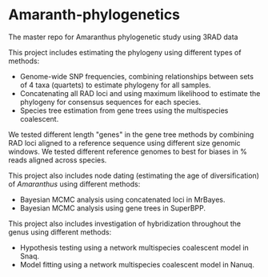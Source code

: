# Amaranth-phylogenetics
The master repo for Amaranthus phylogenetic study using 3RAD data

This project includes estimating the phylogeny using different types of methods: 
*  Genome-wide SNP frequencies, combining relationships between sets of 4 taxa (quartets) to estimate phylogeny for all samples. 
*  Concatenating all RAD loci and using maximum likelihood to estimate the phylogeny for consensus sequences for each species.
*  Species tree estimation from gene trees using the multispecies coalescent. 

We tested different length "genes" in the gene tree methods by combining RAD loci aligned to a reference sequence using different size genomic windows. 
We tested different reference genomes to best for biases in % reads aligned across species. 

This project also includes node dating (estimating the age of diversification) of *Amaranthus* using different methods:
*   Bayesian MCMC analysis using concatenated loci in MrBayes.
*   Bayesian MCMC analysis using gene trees in SuperBPP.

This project also includes investigation of hybridization throughout the genus using different methods:
*   Hypothesis testing using a network multispecies coalescent model in Snaq.
*   Model fitting using a network multispecies coalescent model in Nanuq.
